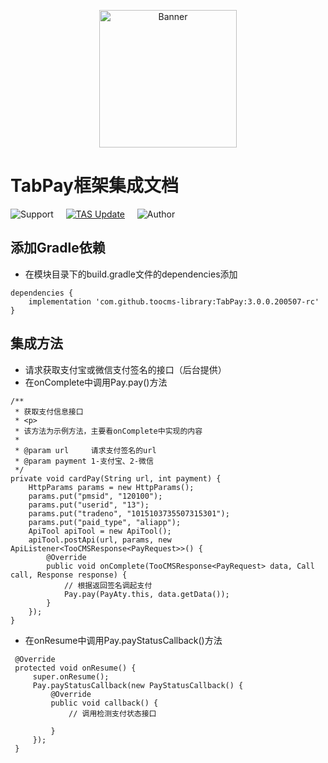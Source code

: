 <p align="center">
  <img src="https://avatars3.githubusercontent.com/u/38806334?s=400&u=b20d7b719e126e45e3d45c0ff04d0597ae3ed703&v=4" width="220" height="220" alt="Banner" />
</p>

# TabPay框架集成文档

![Support](https://img.shields.io/badge/API-19+-4BC51D.svg)&#160;&#160;&#160;&#160;&#160;[![TAS Update](https://img.shields.io/badge/更新-记录-4BC51D.svg)](https://github.com/toocms-library/TooCMSAndroidPay/releases)&#160;&#160;&#160;&#160;&#160;![Author](https://img.shields.io/badge/Author-Zero-4BC51D.svg)

## 添加Gradle依赖
- 在模块目录下的build.gradle文件的dependencies添加
```
dependencies {
    implementation 'com.github.toocms-library:TabPay:3.0.0.200507-rc'
}
```
## 集成方法
- 请求获取支付宝或微信支付签名的接口（后台提供）
- 在onComplete中调用Pay.pay()方法
```
/**
 * 获取支付信息接口
 * <p>
 * 该方法为示例方法，主要看onComplete中实现的内容
 *
 * @param url     请求支付签名的url
 * @param payment 1-支付宝、2-微信
 */
private void cardPay(String url, int payment) {
    HttpParams params = new HttpParams();
    params.put("pmsid", "120100");
    params.put("userid", "13");
    params.put("tradeno", "1015103735507315301");
    params.put("paid_type", "aliapp");
    ApiTool apiTool = new ApiTool();
    apiTool.postApi(url, params, new ApiListener<TooCMSResponse<PayRequest>>() {
        @Override
        public void onComplete(TooCMSResponse<PayRequest> data, Call call, Response response) {
            // 根据返回签名调起支付
            Pay.pay(PayAty.this, data.getData());
        }
    });
}
```
- 在onResume中调用Pay.payStatusCallback()方法
```
 @Override
 protected void onResume() {
     super.onResume();
     Pay.payStatusCallback(new PayStatusCallback() {
         @Override
         public void callback() {
             // 调用检测支付状态接口

         }
     });
 }
```